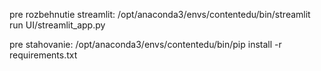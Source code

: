 pre rozbehnutie streamlit:
/opt/anaconda3/envs/contentedu/bin/streamlit run UI/streamlit_app.py

pre stahovanie:
/opt/anaconda3/envs/contentedu/bin/pip install -r requirements.txt

